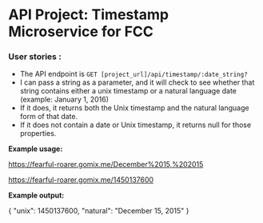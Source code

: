 
# API Project: Timestamp Microservice for FCC

### User stories :
- The API endpoint is `GET [project_url]/api/timestamp/:date_string?`
- I can pass a string as a parameter, and it will check to see whether that string contains either a unix timestamp or a natural language date (example: January 1, 2016)
- If it does, it returns both the Unix timestamp and the natural language form of that date.
- If it does not contain a date or Unix timestamp, it returns null for those properties.

**Example usage:**

https://fearful-roarer.gomix.me/December%2015,%202015

https://fearful-roarer.gomix.me/1450137600

**Example output:**

{ "unix": 1450137600, "natural": "December 15, 2015" }

